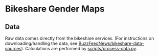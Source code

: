 # Bikeshare Gender Maps

## Data

Raw data comes directly from the bikeshare services. (For instructions on downloading/handling the data, see [BuzzFeedNews/bikeshare-data-sources](https://github.com/BuzzFeedNews/bikeshare-data-sources)). Calculations are performed by [scripts/process-data.py](scripts/process-data.py).

